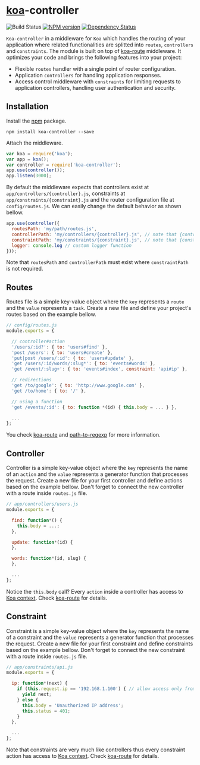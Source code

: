 # [koa](http://koajs.com/)-controller

![Build Status](https://travis-ci.org/xpepermint/koa-controller.svg?branch=master)&nbsp;[![NPM version](https://badge.fury.io/js/koa-controller.svg)](http://badge.fury.io/js/koa-controller)&nbsp;[![Dependency Status](https://gemnasium.com/xpepermint/koa-controller.svg)](https://gemnasium.com/xpepermint/koa-controller)

`Koa-controller` in a middleware for `Koa` which handles the routing of your application where related functionalities are splitted into `routes`, `controllers` and `constraints`. The module is built on top of [koa-route](https://github.com/koajs/route) middleware. It optimizes your code and brings the following features into your project:
- Flexible `routes` handler with a single point of router configuration.
- Application `controllers` for handling application responses.
- Access control middleware with `constraints` for limiting requests to application controllers, handling user authentication and security.

## Installation

Install the [npm](https://www.npmjs.org/package/koa-controller) package.

```
npm install koa-controller --save
```

Attach the middleware.

```js
var koa = require('koa');
var app = koa();
var controller = require('koa-controller');
app.use(controller());
app.listen(3000);
```

By default the middleware expects that controllers exist at `app/controllers/{controller}.js`, constraints at `app/constraints/{constraint}.js` and the router configuration file at `config/routes.js`. We can easily change the default behavior as shown bellow.

```js
app.use(controller({
  routesPath: 'my/path/routes.js',
  controllerPath: 'my/controllers/{controller}.js', // note that {controller} is a variable
  constraintPath: 'my/constraints/{constraint}.js', // note that {constraint} is a variable
  logger: console.log // custom logger function
}));
```

Note that `routesPath` and `controllerPath` must exist where `constraintPath` is not required.

## Routes

Routes file is a simple key-value object where the `key` represents a `route` and the `value` represents a `task`. Create a new file and define your project's routes based on the example bellow.

```js
// config/routes.js
module.exports = {

  // controller#action
  '/users/:id?': { to: 'users#find' },
  'post /users': { to: 'users#create' },
  'put|post /users/:id': { to: 'users#update' },
  'get /users/:id/words/:slug*': { to: 'events#words' },
  'get /event/:slug+': { to: 'events#index', constraint: 'api#ip' },

  // redirections
  'get /to/google': { to: 'http://www.google.com' },
  'get /to/home': { to: '/' },

  // using a function
  'get /events/:id': { to: function *(id) { this.body = ... } },

  ...
};
```

You check [koa-route](https://github.com/koajs/route) and [path-to-regexp](https://github.com/component/path-to-regexp) for more information.

## Controller

Controller is a simple key-value object where the `key` represents the name of an `action` and the `value` represents a generator function that processes the request. Create a new file for your first controller and define actions based on the example bellow. Don't forget to connect the new controller with a route inside `routes.js` file.

```js
// app/controllers/users.js
module.exports = {

  find: function*() {
    this.body = ...;
  },

  update: function*(id) {
  },

  words: function*(id, slug) {
  },

  ...
};
```

Notice the `this.body` call? Every `action` inside a controller has access to [Koa context](http://koajs.com/#context). Check [koa-route](https://github.com/koajs/route) for details.

## Constraint

Constraint is a simple key-value object where the `key` represents the name of a constraint and the `value` represents a generator function that processes the request. Create a new file for your first constraint and define constraints based on the example bellow. Don't forget to connect the new constraint with a route inside `routes.js` file.

```js
// app/constraints/api.js
module.exports = {

  ip: function*(next) {
    if (this.request.ip == '192.168.1.100') { // allow access only from this IP address
      yield next;
    } else {
      this.body = 'Unauthorized IP address';
      this.status = 401;
    }
  },

  ...
};
```

Note that constraints are very much like controllers thus every constraint action has access to [Koa context](http://koajs.com/#context). Check [koa-route](https://github.com/koajs/route) for details.
